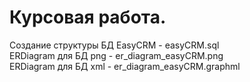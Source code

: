 # Курсовая работа.
Создание структуры БД EasyCRM - easyCRM.sql<br>
ERDiagram для БД png - er_diagram_easyCRM.png<br>
ERDiagram для БД xml - er_diagram_easyCRM.graphml<br>

